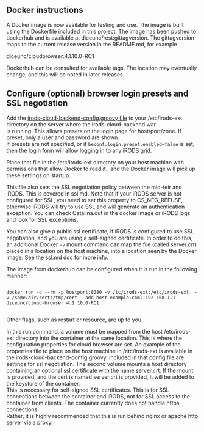 ## Docker instructions

A Docker image is now available for testing and use.  The image is built using the Dockerfile included in this project. 
 The image has been pushed to dockerhub and is available at diceunc/rest:gittagversion.  The gittagversion maps to the 
 current release version in the README.md, for example

diceunc/cloudbrowser:4.1.10.0-RC1

Dockerhub can be consulted for available tags.  The location may eventually change, and this will be noted in later releases.


## Configure (optional) browser login presets and SSL negotiation 

Add the [irods-cloud-backend-config.groovy file](https://github.com/DICE-UNC/irods-cloud-browser/blob/master/irods-cloud-bckend/misc/irods-cloud-backend-config.groovy)  to your /etc/irods-ext directory on the server where the irods-cloud-backend.war  
is running.  This allows presets on the login page for host/port/zone. If preset, only a user and password are shown.  
If presets are not specified, or if `beconf.login.preset.enabled=false` is set, then the login form will allow 
logging in to any iRODS grid.

Place that file in the /etc/irods-ext directory on your host machine with permissions that allow Docker to read it., and the Docker image will pick up these settings on startup.

This file also sets the SSL negotiation policy between the mid-teir and iRODS.  This is covered in ssl.md.  Note that if your
iRODS server is not configured for SSL, you need to set this property to CS_NEG_REFUSE, otherwise iRODS will try to use SSL and will generate an authentication exception.  You can check Catalina.out in the docker image or iRODS logs and look for SSL exceptions.

You can also give a public ssl certificate, if iRODS is configured to use SSL negotiation, and you are using a self-signed certificate.  In order to do this, an additional Docker `-v` mount command can map the file (called server.crt) placed in a location on the host machine, into a location seen by the Docker image.  See the [ssl.md](ssl.md) doc for more info.

The image from dockerhub can be configured when it is run in the following manner:

```

docker run -d --rm -p hostport:8080 -v /tc/irods-ext:/etc/irods-ext  -v /some/dir/cert:/tmp/cert --add-host example.coml:192.168.1.1 diceunc/cloud-browser:4.1.10.0-RC1


```

Other flags, such as restart or resource, are up to you.  

In this run command, a volume must be mapped from the host /etc/irods-ext directory into the container at the same location. 
This is where the configuration properties for cloud browser are set.  An example of the properties file to place on the 
host machine in /etc/irods-ext is available in the irods-cloud-backend-config.groovy.  Included in that config file are 
settings for ssl negotiation.
The second volume mounts a host directory containing an optional ssl certificate with the name server.crt.  If the 
mount is provided, and the cert is named server.crt is provided, it will be added to the keystore of the container.  
This is necessary for self-signed SSL certificates.  This is for SSL connections between the container and iRODS, 
not for SSL access to the container from clients.  The container currently does not handle https connections.  
Rather, it is highly recommended that this is run behind nginx or apache http server via a proxy.  
